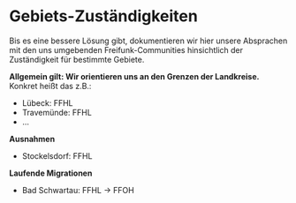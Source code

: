 # Gebiets-Zuständigkeiten

Bis es eine bessere Lösung gibt, dokumentieren wir hier unsere Absprachen mit den uns umgebenden Freifunk-Communities hinsichtlich der Zuständigkeit für bestimmte Gebiete.

__Allgemein gilt: Wir orientieren uns an den Grenzen der Landkreise.__<br>
Konkret heißt das z.B.:
* Lübeck: FFHL
* Travemünde: FFHL
* ...

__Ausnahmen__
* Stockelsdorf: FFHL

__Laufende Migrationen__
* Bad Schwartau: FFHL → FFOH
